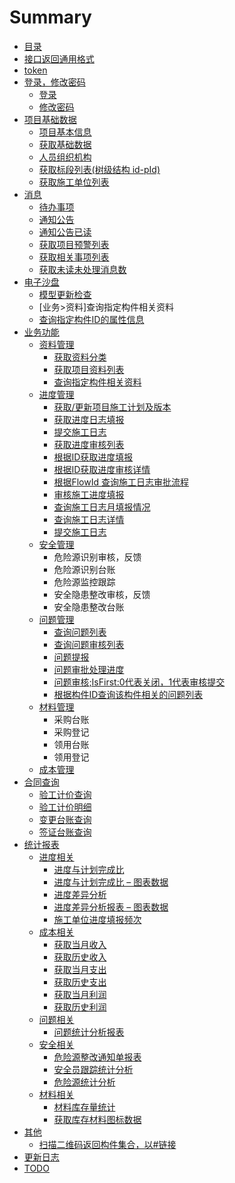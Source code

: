 # Summary

* [目录](README.md)
* [接口返回通用格式](api/接口返回通用格式.md)
* [token](api/token.md)
* [登录，修改密码](api/login/README.md)
    * [登录](api/login/login.md)
    * [修改密码](api/login/changePwd.md)
* [项目基础数据](api/project/README.md)
    * [项目基本信息](api/project/getProjectInfo.md)
    * [获取基础数据](api/project/getBaseData.md)
    * [人员组织机构](api/project/getOrganizatioNew.md)
    * [获取标段列表(树级结构 id-pId)](api/project/getSectionList.md)
    * [获取施工单位列表](api/project/getConstUnitList.md)
* [消息](api/message/README.md)
    * [待办事项](api/message/getTODOs.md)
    * [通知公告](api/message/getNotices.md)
    * [通知公告已读](api/message/updateNotice.md)
    * [获取项目预警列表](api/message/GetWarnings.md)
    * [获取相关事项列表](api/message/GetRelevants.md)
    * [获取未读未处理消息数](api/message/GetMessageNum.md)
* [电子沙盘](api/bim/README.md)
    * [模型更新检查](api/bim/checkModels.md)
    * [业务>资料]查询指定构件相关资料
    * [查询指定构件ID的属性信息](api/bim/ModelGuidData.md)
* [业务功能](api/business/README.md)
    * [资料管理](api/business/DocumentMng/README.md)
      * [获取资料分类](api/business/DocumentMng/ProjectFileTree.md)
      * [获取项目资料列表](api/business/DocumentMng/ProjectFileList.md)
      * [查询指定构件相关资料](api/business/DocumentMng/ModelFileList.md)
    * [进度管理](api/business/Progress/README.md)
      * [获取/更新项目施工计划及版本](api/business/Progress/getPlanAndVersion.md)
      * [获取进度日志填报](api/business/Progress/getPlanProgressInfo.md)
      * [提交施工日志](api/business/Progress/setPlanSubmitHistory.md)
      * [获取进度审核列表](api/business/Progress/GetPlanApplData.md)
      * [根据ID获取进度填报](api/business/Progress/getPlanLogById.md)
      * [根据ID获取进度审核详情](api/business/Progress/getProgressVerifyLogById.md)
      * [根据FlowId 查询施工日志审批流程](api/business/Progress/getFlowInfoLogByLogID.md)
      * [审核施工进度填报](api/business/Progress/auditingPlanLog.md)
      * [查询施工日志月填报情况](api/business/Progress/GetConstructMonthLogStatus.md)
      * [查询施工日志详情](api/business/Progress/GetConstructMonthLogInfo.md)
      * [提交施工日志](api/business/Progress/submitConstructMonthLog.md)
    * [安全管理](api/business/SafeWork/README.md)
        * 危险源识别审核，反馈
        * 危险源识别台账
        * 危险源监控跟踪
        * 安全隐患整改审核，反馈
        * 安全隐患整改台账
    * [问题管理](api/business/Problem/README.md)
        * [查询问题列表](api/business/Problem/getQualityQuesList.md)
        * [查询问题审核列表](api/business/Problem/getQualityQuesApplList.md)
        * [问题提报](api/business/Problem/setQualityQuest.md)
        * [问题审批处理进度](api/business/Problem/getQualityCheckProcess.md)
        * [问题审核;IsFirst:0代表关闭，1代表审核提交](api/business/Problem/auditingQualityQues.md)
        * [根据构件ID查询该构件相关的问题列表](api/business/Problem/GetProblemsByGuid.md)
    * [材料管理](api/business/MaterialMng/README.md) 
        * 采购台账
        * 采购登记
        * 领用台账   
        * 领用登记
    * [成本管理](api/business/CostMng/README.md)
* [合同查询](api/business/CostMng/GetContracts.md)
    * [验工计价查询](api/business/CostMng/GetInspectionPriceList.md)
    * [ 验工计价明细](api/business/CostMng/GetInspectionPriceContentList.md)
    * [变更台账查询](api/business/CostMng/GetChangeBook.md)
    * [签证台账查询](api/business/CostMng/GetVisaStandingBookList.md)
* [统计报表](api/chart/README.md)
    * [进度相关](api/chart/Progress/README.md)
        * [进度与计划完成比](api/chart/Progress/GetScheduleCompletionRatio.md)
        * [进度与计划完成比 – 图表数据](api/chart/Progress/GetScheduleCompletionRatioCharts.md)
        * [进度差异分析](api/chart/Progress/GetScheduleVarianceAnalysis.md)
        * [进度差异分析报表 – 图表数据](api/chart/Progress/GetScheduleVarianceAnalysisCharts.md)
        * [施工单位进度填报频次](api/chart/Progress/GetUnitFrequencyOfFilling.md)
    * [成本相关](api/chart/Cost/README.md)
        * [获取当月收入](api/chart/Cost/GetIncomeStatistics.md)
        * [获取历史收入](api/chart/Cost/GetIncomeHistory.md)
        * [获取当月支出](api/chart/Cost/GetExpenditureStatistics.md)
        * [获取历史支出](api/chart/Cost/GetExpenditureHistory.md)
        * [获取当月利润](api/chart/Cost/GetProfitStatistics.md)
        * [获取历史利润](api/chart/Cost/GetProfitHistory.md)
    * [问题相关](api/chart/Problem/README.md)
        * [问题统计分析报表](api/chart/Problem/GetStatisticalAnalysisReport.md)
    * [安全相关](api/chart/Safework/README.md)
        * [危险源整改通知单报表](api/chart/Safework/GetRiskSourceRectificationNotice.md)
        * [安全员跟踪统计分析](api/chart/Safework/GetTrackingStatisticalOfSecurityPersonnel.md)
        * [危险源统计分析](api/chart/Safework/GetStatisticalAnalysisOfHazardSources.md)
    * [材料相关](api/chart/Material/README.md)
        * [材料库存量统计](api/chart/Material/GetMaterialIinventoryStatistics.md)
        * [获取库存材料图标数据](api/chart/Material/GetMaterialStockRecord.md)
* [其他](api/other/README.md)
  * [扫描二维码返回构件集合，以#链接](api/other/GetActorIDsByQrNumber.md)
* [更新日志](log.md)
* [TODO](TODO.md)

